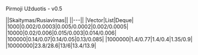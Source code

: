 Pirmoji Užduotis - v0.5

||Skaitymas/Rusiavimas||
||---||
|Vector|List|Deque|
|1000|0.002/0.0003|0.005/0.0002|0.002/0.0005|
|10000|0.02/0.006|0.015/0.003|0.014/0.006|
|100000|0.14/0.07|0.14/0.05|0.13/0.085|
|1000000|1.4/0.77|1.4/0.4|1.35/0.9|
|10000000|23.8/28.6|13/6|13.4/13.9|
